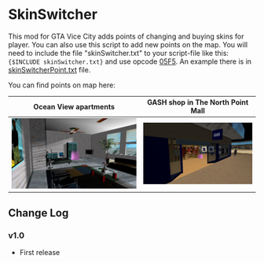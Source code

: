 # SkinSwitcher

This mod for GTA Vice City adds points of changing and buying skins for player. You can also use this script to add new points on the map. You will need to include the file "skinSwitcher.txt" to your script-file like this: `{$INCLUDE skinSwitcher.txt}` and use opcode [05F5](http://gtagmodding.com/opcode-database/opcode/05F5/). An example there is in [skinSwitcherPoint.txt](https://github.com/PrographerMan/skin-switcher/blob/master/skinSwitcher.txt) file.

You can find points on map here:

| Ocean View apartments        | GASH shop in The North Point Mall           |
| ------------- |:-------------:|
| ![alt text](https://raw.githubusercontent.com/PrographerMan/skin-switcher/master/gta-vc%202019-11-04%2014-12-26-429.jpg)      | ![alt text](https://raw.githubusercontent.com/PrographerMan/skin-switcher/master/gta-vc%202019-11-04%2014-19-15-074.jpg) |

## Change Log
### v1.0
* First release
